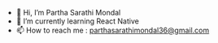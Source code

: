 - 👋 Hi, I’m Partha Sarathi Mondal
- 🌱 I’m currently learning React Native
- 📫 How to reach me : parthasarathimondal36@gmail.com

<!---
psmBITW/psmBITW is a ✨ special ✨ repository because its `README.md` (this file) appears on your GitHub profile.
You can click the Preview link to take a look at your changes.
--->
